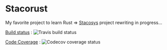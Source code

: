# Stacorust

My favorite project to learn Rust => [Stacosys](https://github.com/kianby/stacosys) project rewriting in progress...

[Build status](https://travis-ci.org/kianby/stacorust/) : ![Travis build status](https://travis-ci.com/kianby/stacorust.svg?branch=master)

[Code Coverage](https://codecov.io/gh/kianby/stacorust) : ![Codecov coverage status](https://codecov.io/gh/kianby/stacorust/graph/badge.svg)
